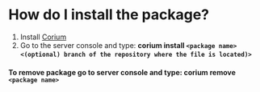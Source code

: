 # How do I install the package?

1. Install [Corium](https://github.com/gmodcorium/corium)
2. Go to the server console and type: **corium install `<package name>` `<(optional) branch of the repository where the file is located)>`**

#### To remove package go to server console and type: **corium remove `<package name>`**
